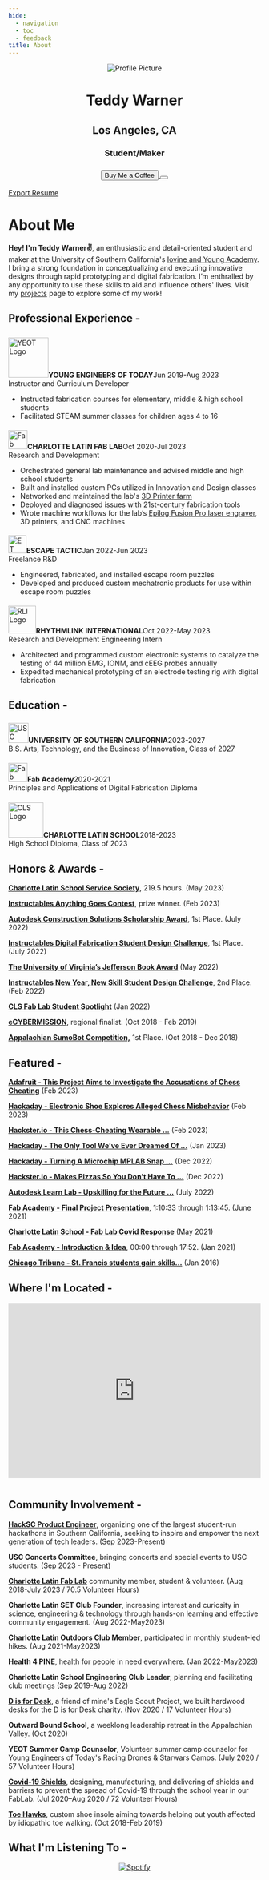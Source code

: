 ```yaml
---
hide:
  - navigation
  - toc
  - feedback
title: About 
---
```

  
<link rel="stylesheet" href="about.css">

<script src="https://kit.fontawesome.com/79ff35ecec.js" crossorigin="anonymous"></script>

<div class="stuff">
  <div class="sidebarparent">
    <div class="sidebar">
     <center>
     <p><img src="https://avatars.githubusercontent.com/u/48384497" alt="Profile Picture" class="profilepic"></p>
      <h1>Teddy Warner</h1>
      <h2>Los Angeles, CA</h2>
      <h3>Student/Maker<h3>
      <div class="socials">
       <a href="https://www.linkedin.com/in/teddy-warner-880974200/" class="ln" style=" color: inherit;" title="Linked In - Teddy Warner"><i class="fab fa-linkedin"></i></a>
       <a href="https://github.com/Twarner491" class="git" style=" color: inherit;" title="Github - Twarner491"><i class="fab fa-github"></i></a>
       <a href="https://www.youtube.com/@teddywarner" class="yt" style=" color: inherit;" title="YouTube - @teddywarner"><i class="fa fa-youtube"></i></a>
       <a href="https://www.instagram.com/teddymakesstuff/" class="insta" style=" color: inherit;" title="Instagram - @teddymakesstuff"><i class="fa fa-instagram"></i></a>
       <a href="https://twitter.com/WarnerTeddy" class="twitter" style=" color: inherit;" title="Twitter - @WarnerTeddy"><i class="fa fa-twitter"></i></a>
       <a href="https://discordapp.com/users/534164566649733120/" class="ln" style=" color: inherit;" title="Discord - Twarner#2592"><i class="fab fa-discord"></i></a>
       <a href="https://open.spotify.com/user/mskz5e4dyzv4cb4kkn73iipq0?si=58a503e3c7a54eeb" class="spotify" style=" color: inherit;" title="Spotify - Teddy Warner"><i class="fab fa-spotify"></i></a>
       <a href="mailto:<Twarner491@gmail.com>" class="email" style=" color: inherit;" title="Email - Twarner491@gmail.com"><i class="fas fa-paper-plane"></i></a>
      </div>
      <a href="https://www.buymeacoffee.com/teddywarner" style=" color: inherit;">
        <button class="coffeelarge" title="Buy Me a Coffee :)"><i class="fas fa-coffee"></i> Buy Me a Coffee</button>
        <button class="coffeesmall" title="Buy Me a Coffee :)"><i class="fas fa-coffee"></i></button>
      </a>
     </center>
    </div>
  </div>
  <div class="stuff__container">
    <div class="stuff__content">
     <span class="resume" style=" color: inherit;"><a href="https://docs.google.com/document/d/1PYGzcMTuvcSjJsXomp-win3_tvn-WFpQ/edit?usp=sharing&ouid=117910198967406819470&rtpof=true&sd=true">Export Resume <i class="far fa-file-alt"></i></a></span><h1>About Me</h1>
      <div class="underline"></div>
      <p><strong>Hey! I'm Teddy Warner✌️</strong>, an enthusiastic and detail-oriented student and maker at the University of Southern California's <a href="https://iovine-young.usc.edu/">Iovine and Young Academy</a>. I bring a strong foundation in conceptualizing and executing innovative designs through rapid prototyping and digital fabrication. I’m enthralled by any opportunity to use these skills to aid and influence others' lives. Visit my <a href="http://teddywarner.com/feed/">projects</a> page to explore some of my work!</p>
     <h2><i class="fas fa-briefcase"></i> Professional Experience -</h2>
      <p><a href="https://www.youngengineersoftoday.com/"><img src="https://teddywarner.org/images/About/yeot.png" alt="YEOT Logo" class="logo" style="width:80px;margin-top: 8px;"></a><strong>YOUNG ENGINEERS OF TODAY</strong><span class="date" style=" color: inherit;">Jun 2019-Aug 2023</span><br>Instructor and Curriculum Developer</p>
      <ul>
        <li>Instructed fabrication courses for elementary, middle & high school students
        <li>Facilitated STEAM summer classes for children ages 4 to 16
        </li>
      </ul>
      <p><a href="https://www.charlottelatin.org/academics/steam"><img src="https://teddywarner.org/images/About/fablogo.png" alt="Fab Logo" class="logo" style="width:38px;margin-top: 6px;"></a><strong>CHARLOTTE LATIN FAB LAB</strong><span class="date" style=" color: inherit;">Oct 2020-Jul 2023</span><br>Research and Development</p>
      <ul>
        <li>Orchestrated general lab maintenance and advised middle and high school students
        <li>Built and installed custom PCs utilized in Innovation and Design classes
        <li>Networked and maintained the lab's <a href="https://teddywarner.org/images/Octoprint/laboctoprint.jpg">3D Printer farm</a>
        <li>Deployed and diagnosed issues with 21st-century fabrication tools
        <li>Wrote machine workflows for the lab’s <a href="https://teddywarner.org/Machine-Profiles/FusionPro48/">Epilog Fusion Pro laser engraver</a>, 3D printers, and CNC machines
        </li>
      </ul>
     <p><a href="https://escapetactic.com/"><img src="https://teddywarner.org/images/About/escapetactic.png" alt="ET Logo" class="logo" style="width:36px;margin-top: 5px;"></a><strong>ESCAPE TACTIC</strong><span class="date" style=" color: inherit;">Jan 2022-Jun 2023</span><br>Freelance R&D</p>
      <ul>
        <li>Engineered, fabricated, and installed escape room puzzles
        <li>Developed and produced custom mechatronic products for use within escape room puzzles
        </li>
      </ul>
     <p><a href="https://rhythmlink.com/"><img src="https://teddywarner.org/images/About/rythemlink.png" alt="RLI Logo" class="logo" style="width:55px;margin-top: 6px;"></a><strong>RHYTHMLINK INTERNATIONAL</strong><span class="date" style=" color: inherit;">Oct 2022-May 2023</span><br>Research and Development Engineering Intern</p>
      <ul>
        <li>Architected and programmed custom electronic systems to catalyze the testing of 44 million EMG, IONM, and cEEG probes annually
        <li>Expedited mechanical prototyping of an electrode testing rig with digital fabrication
        </li>
      </ul>
     <h2><i class="fas fa-graduation-cap"></i> Education -</h2>
      <p><a href="https://iovine-young.usc.edu/"><img src="https://teddywarner.org/images/About/USC.png" alt="USC Logo" class="logo" style="margin-top: 6px;width:40px;"></a><strong>UNIVERSITY OF SOUTHERN CALIFORNIA</strong><span class="date" style=" color: inherit;">2023-2027</span><br>B.S. Arts, Technology, and the Business of Innovation, Class of 2027</p>
      <p><a href="https://fabacademy.org/"><img src="https://teddywarner.org/images/About/fablogo.png" alt="Fab Logo" class="logo" style="width:38px;margin-top: 6px;"></a><strong>Fab Academy</strong><span class="date" style=" color: inherit;">2020-2021</span><br>Principles and Applications of Digital Fabrication Diploma</p>
      <p><a href="https://www.charlottelatin.org"><img src="https://teddywarner.org/images/About/latin.png" alt="CLS Logo" class="logo" style="margin-top: 7px;width:70px;"></a><strong>CHARLOTTE LATIN SCHOOL</strong><span class="date" style=" color: inherit;">2018-2023</span><br>High School Diploma, Class of 2023</p>
     <h2><i class="fas fa-award"></i> Honors & Awards -</h2>
     <p>
        <strong><a href="https://issuu.com/charlottelatinschool/docs/service_society_2023">Charlotte Latin School Service Society</a></strong>,  219.5 hours. (May 2023)
      </p>
     <p>
        <strong><a href="https://www.instructables.com/contest/anythinggoes/">Instructables Anything Goes Contest</a></strong>, prize winner. (Feb 2023)
      </p>
      <p>
        <strong><a href="https://www.instructables.com/contest/makeitmodular2022/">Autodesk Construction Solutions Scholarship Award</a></strong>, 1st Place. (July 2022)
      </p>
      <p>
        <strong><a href="https://www.instructables.com/contest/digifab2022/">Instructables Digital Fabrication Student Design Challenge</a></strong>, 1st Place. (July 2022)
      </p>
      <p>
        <strong><a href="https://engagement.virginia.edu/clubs/signature-initiatives/jefferson-book-awards">The University of Virginia’s Jefferson Book Award</a></strong> (May 2022)
      </p>
      <p>
        <strong><a href="https://www.instructables.com/contest/SDnewyear/">Instructables New Year, New Skill Student Design Challenge</a></strong>, 2nd Place. (Feb 2022)
      </p>
      <p>
        <strong><a href="https://www.instagram.com/p/CYboI6zrTs8/?utm_medium=copy_link">CLS Fab Lab Student Spotlight</a></strong> (Jan 2022)
      </p>
      <p>
        <strong><a href="https://www.ecybermission.com/">eCYBERMISSION</a></strong>, regional finalist. (Oct 2018 - Feb 2019)
      </p>
      <p>
        <strong><a href="http://www.appstate.edu/~marlandes/sumo/sumosumo.html">Appalachian SumoBot Competition,</a></strong> 1st Place. (Oct 2018 - Dec 2018)
      </p>
     <h2><i class="fas fa-address-card"></i> Featured -</h2>
      <p>
        <strong><a href="https://blog.adafruit.com/2023/02/01/the-von-niemann-probe-aims-to-investigate-the-accusations-of-chess-cheating-wearablewednesday/">Adafruit - This Project Aims to Investigate the Accusations of Chess Cheating</a></strong> (Feb 2023)
      </p>
      <p>
        <strong><a href="https://hackaday.com/2023/02/01/electronic-shoe-explores-alleged-chess-misbehavior/">Hackaday - Electronic Shoe Explores Alleged Chess Misbehavior</a></strong> (Feb 2023)
      </p>
      <p>
        <strong><a href="https://www.hackster.io/news/this-chess-cheating-wearable-aims-to-investigate-the-accusations-against-grandmaster-hans-neimann-90b63403b5d0">Hackster.io - This Chess-Cheating Wearable  ...</a></strong> (Feb 2023)
      </p>
      <p>
        <strong><a href="https://hackaday.com/2023/01/25/pizza-making-cnc-machine-is-the-only-tool-weve-ever-dreamed-of/">Hackaday - The Only Tool We’ve Ever Dreamed Of ...</a></strong> (Jan 2023)
      </p>
      <p>
        <strong><a href="https://hackaday.com/2022/12/26/turning-a-microchip-mplab-snap-into-a-udpi-avr-programmer/">Hackaday - Turning A Microchip MPLAB Snap ...</a></strong> (Dec 2022)
      </p>
      <p>
        <strong><a href="https://www.hackster.io/news/pizza-pizza-cnc-machine-makes-pizzas-so-you-don-t-have-to-2abc96e2c411">Hackster.io - Makes Pizzas So You Don’t Have To ...</a></strong> (Dec 2022)
      </p>
      <p>
        <strong><a href="https://blogs.autodesk.com/learn-lab/2022/07/20/upskilling-for-the-future-with-instructables-student-design-challenges/">Autodesk Learn Lab - Upskilling for the Future ...</a></strong> (July 2022)
      </p>
      <p>
        <strong><a href="https://vimeo.com/563923609#t=4233s">Fab Academy - Final Project Presentation</a></strong>, 1:10:33 through 1:13:45. (June 2021)
      </p>
      <p>
        <strong><a href="https://www.instagram.com/p/COdXD7fJ5Zl/?">Charlotte Latin School -  Fab Lab Covid Response</a></strong> (May 2021)
      </p>
      <p>
        <strong><a href="https://vimeo.com/510901917">Fab Academy - Introduction & Idea</a></strong>, 00:00 through 17:52. (Jan 2021)
      </p>
      <p>
        <strong><a href="https://www.chicagotribune.com/suburbs/wilmette/ct-wml-st-francis-underwater-robotics-tl-0107-20160104-story.html">Chicago Tribune - St. Francis students gain skills...</a></strong> (Jan 2016)
      </p>
     <h2><i class="fas fa-map-marker-alt"></i> Where I'm Located -</h2>
      <center>
        <iframe width="100%" height="350" style="margin-bottom: 12px; border:0 " loading="lazy" allowfullscreen src="https://www.google.com/maps/embed?pb=!1m18!1m12!1m3!1d423284.0440627345!2d-118.74136525966654!3d34.020608476662154!2m3!1f0!2f0!3f0!3m2!1i1024!2i768!4f13.1!3m3!1m2!1s0x80c2c75ddc27da13%3A0xe22fdf6f254608f4!2sLos%20Angeles%2C%20CA!5e0!3m2!1sen!2sus!4v1698637611473!5m2!1sen!2sus"></iframe> 
      </center>
     <h2><i class="fas fa-city"></i> Community Involvement -</h2>
      <p>
        <strong><a href="https://www.hacksc.com/">HackSC Product Engineer</a></strong>, organizing one of the largest student-run hackathons in Southern California, seeking to inspire and empower the next generation of tech leaders. (Sep 2023-Present)
      </p>
      <p>
        <strong>USC Concerts Committee</strong>, bringing concerts and special events to USC students. (Sep 2023 - Present)
      </p>
      <p>
        <strong><a href="https://fabacademy.org/2021/labs/charlotte/">Charlotte Latin Fab Lab</a></strong> community member, student & volunteer. (Aug 2018-July 2023 / 70.5 Volunteer Hours)
      </p>
      <p>
        <strong>Charlotte Latin SET Club Founder</strong>, increasing interest and curiosity in science, engineering & technology through hands-on learning and effective community engagement. (Aug 2022-May2023)
      </p>
      <p>
        <strong>Charlotte Latin Outdoors Club Member</strong>, participated in monthly student-led hikes. (Aug 2021-May2023)
      </p>
      <p>
        <strong>Health 4 PINE</strong>, health for people in need everywhere. (Jan 2022-May2023)
      </p>
      <p>
        <strong>Charlotte Latin School Engineering Club Leader</strong>, planning and facilitating club meetings (Sep 2019-Aug 2022)
      </p>
      <p>
        <strong><a href="https://photos.app.goo.gl/kWnrCmx1bZPvqDK29">D is for Desk</a></strong>, a friend of mine's Eagle Scout Project, we built hardwood desks for the D is for Desk charity. (Nov 2020 / 17 Volunteer Hours) 
      </p>
      <p>
        <strong>Outward Bound School</strong>, a weeklong leadership retreat in the Appalachian Valley. (Oct 2020) 
      </p>
      <p>
        <strong>YEOT Summer Camp Counselor</strong>, Volunteer summer camp counselor for Young Engineers of Today's Racing Drones & Starwars Camps. (July 2020 / 57 Volunteer Hours) 
      </p>
      <p>
        <strong><a href="https://www.instagram.com/p/COdXD7fJ5Zl/?">Covid-19 Shields</a></strong>, designing, manufacturing, and delivering of shields and barriers to prevent the spread of Covid-19 through the school year in our FabLab. (Jul 2020–Aug 2020 / 72 Volunteer Hours)
      </p>
      <p>
        <strong><a href="https://sites.google.com/charlottelatin.net/toe-hawking/home">Toe Hawks</a></strong>, custom shoe insole aiming towards helping out youth affected by idiopathic toe walking. (Oct 2018-Feb 2019)
      </p>
     <h2><i class="fas fa-headphones-alt"></i> What I'm Listening To -</h2>
      <center>
      <p class="music">
       <a href="https://open.spotify.com/user/mskz5e4dyzv4cb4kkn73iipq0?si=5eba25ddc4f74313">
        <img src="https://novatorem-oqoqm52ci-twarner491.vercel.app/api/spotify" alt="Spotify">
       </a>
      </p>
      </center>
    </div>
  </div>
</div>

